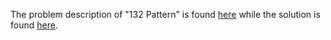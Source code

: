 The problem description of "132 Pattern" is found [here](https://leetcode.com/problems/132-pattern/) while the solution is found [here](https://github.com/aurimas13/Solutions-To-Problems/blob/main/LeetCode/Java%20Solutions/132%20Pattern/pattern.java).
